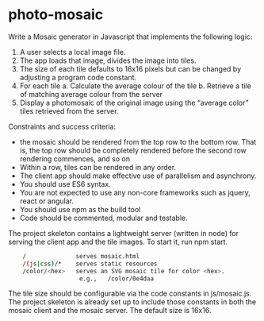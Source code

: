 # photo-mosaic

Write a Mosaic generator in Javascript that implements the following logic:

1. A user selects a local image file.
2. The app loads that image, divides the image into tiles.
3. The size of each tile defaults to 16x16 pixels but can be changed by adjusting a program code constant.
4. For each tile
    a. Calculate the average colour of the tile
    b. Retrieve a tile of matching average colour from the server
5. Display a photomosaic of the original image using the “average color” tiles retrieved from the server.

Constraints and success criteria:

* the mosaic should be rendered from the top row to the bottom row. That is, the top row should be completely rendered before the second row rendering commences, and so on
* Within a row, tiles can be rendered in any order. 
* The client app should make effective use of parallelism and asynchrony.
* You should use ES6 syntax.
* You are not expected to use any non-core frameworks such as jquery, react or angular.
* You should use npm as the build tool
* Code should be commented, modular and testable.



The project skeleton contains a lightweight server (written in node) for
serving the client app and the tile images. To start it, run npm start.

```sh
    /              serves mosaic.html
    /(js|css)/*    serves static resources
    /color/<hex>   serves an SVG mosaic tile for color <hex>.  
	             	e.g.,   /color/0e4daa
```

The tile size should be configurable via the code constants in js/mosaic.js. The project skeleton is already set up to include those constants in both the mosaic client and the mosaic server.  The default size is 16x16.
